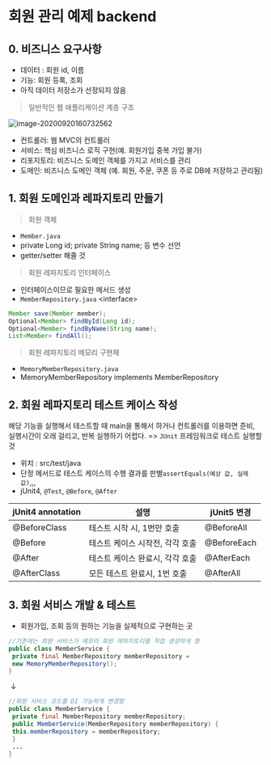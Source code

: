 # 회원 관리 예제 backend

##  0. 비즈니스 요구사항

- 데이터 : 회원 id, 이름
- 기능: 회원 등록, 조회
- 아직 데이터 저장소가 선정되지 않음



> 일반적인 웹 애플리케이션 계층 구조 

![image-20200920160732562](C:\Users\user\AppData\Roaming\Typora\typora-user-images\image-20200920160732562.png)

- 컨트롤러: 웹 MVC의 컨트롤러
- 서비스: 핵심 비즈니스 로직 구현(예. 회원가입 중복 가입 불가)
- 리포지토리: 비즈니스 도메인 객체를 가지고 서비스를 관리
- 도메인: 비즈니스 도메인 객체 (예. 회원, 주문, 쿠폰 등 주로 DB에 저장하고 관리됨) 



## 1. 회원 도메인과 레파지토리 만들기

> 회원 객체 

- `Member.java`
- private Long id; private String name; 등 변수 선언 
- getter/setter 해줄 것

> 회원 레파지토리 인터페이스

- 인터페이스이므로 필요한 메서드 생성
- `MemberRepository.java` \<interface>

```java
Member save(Member member);
Optional<Member> findById(Long id);
Optional<Member> findByName(String name);
List<Member> findAll();
```

> 회원 레파지토리 메모리 구현체

- `MemoryMemberRepository.java`
- MemoryMemberRepository implements MemberRepository



## 2. 회원 레파지토리 테스트 케이스 작성

해당 기능을 실행해서 테스트할 때 main을 통해서 하거나 컨트롤러를 이용하면 준비, 실행시간이 오래 걸리고, 반복 실행하기 어렵다. => `JUnit` 프레임워크로 테스트 실행할 것

- 위치 : src/test/java
- 단정 메서드로 테스트 케이스의 수행 결과를 판별`assertEquals(예상 값, 실제 값)`,,,
- jUnit4,  `@Test`, `@Before`, `@After`

| jUnit4 annotation | 설명                            | jUnit5 변경 |
| ----------------- | ------------------------------- | ----------- |
| @BeforeClass      | 테스트 시작 시, 1번만 호출      | @BeforeAll  |
| @Before           | 테스트 케이스 시작전, 각각 호출 | @BeforeEach |
| @After            | 테스트 케이스 완료시, 각각 호출 | @AfterEach  |
| @AfterClass       | 모든 테스트 완료시, 1번 호출    | @AfterAll   |



## 3. 회원 서비스 개발 & 테스트

- 회원가입, 조회 등의 원하는 기능을 실제적으로 구현하는 곳 

```java
//기존에는 회원 서비스가 메모리 회원 레파지토리를 직접 생성하게 함
public class MemberService {
 private final MemberRepository memberRepository =
 new MemoryMemberRepository();
}
```

​														↓

```java
//회원 서비스 코드를 DI 가능하게 변경함
public class MemberService {
 private final MemberRepository memberRepository;
 public MemberService(MemberRepository memberRepository) {
 this.memberRepository = memberRepository;
 }
 ...
}
```

